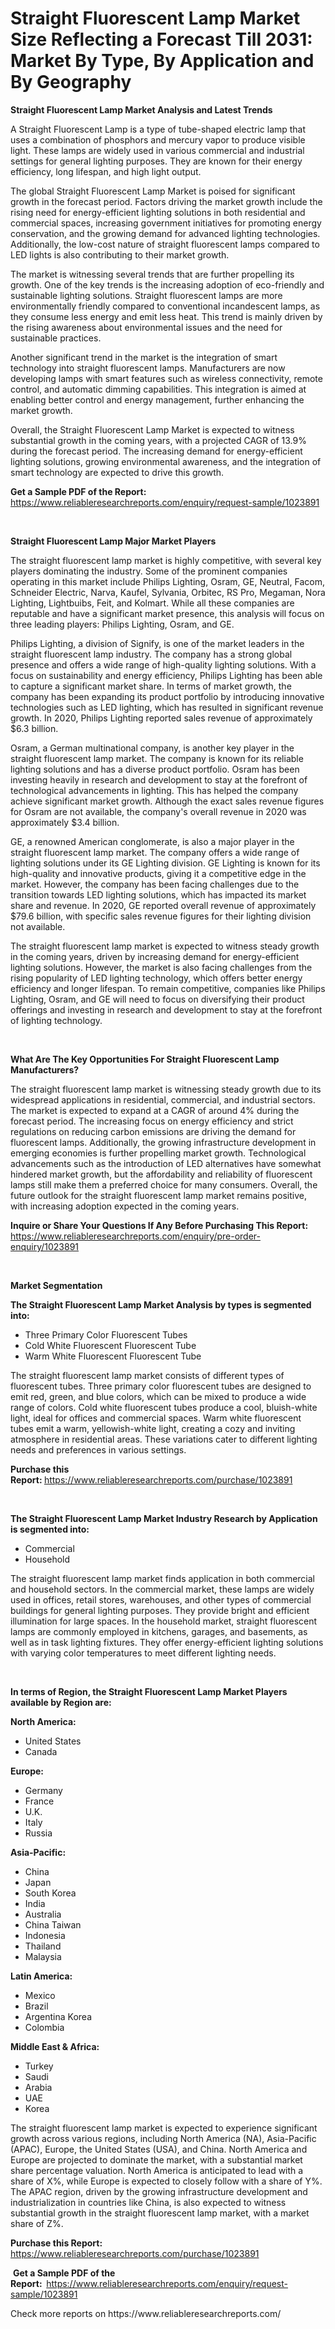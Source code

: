 <p><h1>Straight Fluorescent Lamp Market Size Reflecting a Forecast Till 2031: Market By Type, By Application and By Geography</h1></p><p><strong>Straight Fluorescent Lamp Market Analysis and Latest Trends</strong></p>
<p><p>A Straight Fluorescent Lamp is a type of tube-shaped electric lamp that uses a combination of phosphors and mercury vapor to produce visible light. These lamps are widely used in various commercial and industrial settings for general lighting purposes. They are known for their energy efficiency, long lifespan, and high light output.</p><p>The global Straight Fluorescent Lamp Market is poised for significant growth in the forecast period. Factors driving the market growth include the rising need for energy-efficient lighting solutions in both residential and commercial spaces, increasing government initiatives for promoting energy conservation, and the growing demand for advanced lighting technologies. Additionally, the low-cost nature of straight fluorescent lamps compared to LED lights is also contributing to their market growth.</p><p>The market is witnessing several trends that are further propelling its growth. One of the key trends is the increasing adoption of eco-friendly and sustainable lighting solutions. Straight fluorescent lamps are more environmentally friendly compared to conventional incandescent lamps, as they consume less energy and emit less heat. This trend is mainly driven by the rising awareness about environmental issues and the need for sustainable practices.</p><p>Another significant trend in the market is the integration of smart technology into straight fluorescent lamps. Manufacturers are now developing lamps with smart features such as wireless connectivity, remote control, and automatic dimming capabilities. This integration is aimed at enabling better control and energy management, further enhancing the market growth.</p><p>Overall, the Straight Fluorescent Lamp Market is expected to witness substantial growth in the coming years, with a projected CAGR of 13.9% during the forecast period. The increasing demand for energy-efficient lighting solutions, growing environmental awareness, and the integration of smart technology are expected to drive this growth.</p></p>
<p><strong>Get a Sample PDF of the Report:&nbsp;</strong> <a href="https://www.reliableresearchreports.com/enquiry/request-sample/1023891">https://www.reliableresearchreports.com/enquiry/request-sample/1023891</a></p>
<p>&nbsp;</p>
<p><strong>Straight Fluorescent Lamp Major Market Players</strong></p>
<p><p>The straight fluorescent lamp market is highly competitive, with several key players dominating the industry. Some of the prominent companies operating in this market include Philips Lighting, Osram, GE, Neutral, Facom, Schneider Electric, Narva, Kaufel, Sylvania, Orbitec, RS Pro, Megaman, Nora Lighting, Lightbuibs, Feit, and Kolmart. While all these companies are reputable and have a significant market presence, this analysis will focus on three leading players: Philips Lighting, Osram, and GE.</p><p>Philips Lighting, a division of Signify, is one of the market leaders in the straight fluorescent lamp industry. The company has a strong global presence and offers a wide range of high-quality lighting solutions. With a focus on sustainability and energy efficiency, Philips Lighting has been able to capture a significant market share. In terms of market growth, the company has been expanding its product portfolio by introducing innovative technologies such as LED lighting, which has resulted in significant revenue growth. In 2020, Philips Lighting reported sales revenue of approximately $6.3 billion.</p><p>Osram, a German multinational company, is another key player in the straight fluorescent lamp market. The company is known for its reliable lighting solutions and has a diverse product portfolio. Osram has been investing heavily in research and development to stay at the forefront of technological advancements in lighting. This has helped the company achieve significant market growth. Although the exact sales revenue figures for Osram are not available, the company's overall revenue in 2020 was approximately $3.4 billion.</p><p>GE, a renowned American conglomerate, is also a major player in the straight fluorescent lamp market. The company offers a wide range of lighting solutions under its GE Lighting division. GE Lighting is known for its high-quality and innovative products, giving it a competitive edge in the market. However, the company has been facing challenges due to the transition towards LED lighting solutions, which has impacted its market share and revenue. In 2020, GE reported overall revenue of approximately $79.6 billion, with specific sales revenue figures for their lighting division not available.</p><p>The straight fluorescent lamp market is expected to witness steady growth in the coming years, driven by increasing demand for energy-efficient lighting solutions. However, the market is also facing challenges from the rising popularity of LED lighting technology, which offers better energy efficiency and longer lifespan. To remain competitive, companies like Philips Lighting, Osram, and GE will need to focus on diversifying their product offerings and investing in research and development to stay at the forefront of lighting technology.</p></p>
<p>&nbsp;</p>
<p><strong>What Are The Key Opportunities For Straight Fluorescent Lamp Manufacturers?</strong></p>
<p><p>The straight fluorescent lamp market is witnessing steady growth due to its widespread applications in residential, commercial, and industrial sectors. The market is expected to expand at a CAGR of around 4% during the forecast period. The increasing focus on energy efficiency and strict regulations on reducing carbon emissions are driving the demand for fluorescent lamps. Additionally, the growing infrastructure development in emerging economies is further propelling market growth. Technological advancements such as the introduction of LED alternatives have somewhat hindered market growth, but the affordability and reliability of fluorescent lamps still make them a preferred choice for many consumers. Overall, the future outlook for the straight fluorescent lamp market remains positive, with increasing adoption expected in the coming years.</p></p>
<p><strong>Inquire or Share Your Questions If Any Before Purchasing This Report:</strong> <a href="https://www.reliableresearchreports.com/enquiry/pre-order-enquiry/1023891">https://www.reliableresearchreports.com/enquiry/pre-order-enquiry/1023891</a></p>
<p>&nbsp;</p>
<p><strong>Market Segmentation</strong></p>
<p><strong>The Straight Fluorescent Lamp Market Analysis by types is segmented into:</strong></p>
<p><ul><li>Three Primary Color Fluorescent Tubes</li><li>Cold White Fluorescent Fluorescent Tube</li><li>Warm White Fluorescent Fluorescent Tube</li></ul></p>
<p><p>The straight fluorescent lamp market consists of different types of fluorescent tubes. Three primary color fluorescent tubes are designed to emit red, green, and blue colors, which can be mixed to produce a wide range of colors. Cold white fluorescent tubes produce a cool, bluish-white light, ideal for offices and commercial spaces. Warm white fluorescent tubes emit a warm, yellowish-white light, creating a cozy and inviting atmosphere in residential areas. These variations cater to different lighting needs and preferences in various settings.</p></p>
<p><strong>Purchase this Report:&nbsp;</strong><a href="https://www.reliableresearchreports.com/purchase/1023891">https://www.reliableresearchreports.com/purchase/1023891</a></p>
<p>&nbsp;</p>
<p><strong>The Straight Fluorescent Lamp Market Industry Research by Application is segmented into:</strong></p>
<p><ul><li>Commercial</li><li>Household</li></ul></p>
<p><p>The straight fluorescent lamp market finds application in both commercial and household sectors. In the commercial market, these lamps are widely used in offices, retail stores, warehouses, and other types of commercial buildings for general lighting purposes. They provide bright and efficient illumination for large spaces. In the household market, straight fluorescent lamps are commonly employed in kitchens, garages, and basements, as well as in task lighting fixtures. They offer energy-efficient lighting solutions with varying color temperatures to meet different lighting needs.</p></p>
<p>&nbsp;</p>
<p><strong>In terms of Region, the Straight Fluorescent Lamp Market Players available by Region are:</strong></p>
<p>
    <p> <strong> North America: </strong>
        <ul>
            <li>United States</li>
            <li>Canada</li>
        </ul>
        </p> 
    <p> <strong> Europe: </strong>
        <ul>
            <li>Germany</li>
            <li>France</li>
            <li>U.K.</li>
            <li>Italy</li>
            <li>Russia</li>
        </ul>
        </p> 
    <p> <strong> Asia-Pacific: </strong>
        <ul>
            <li>China</li>
            <li>Japan</li>
            <li>South Korea</li>
            <li>India</li>
            <li>Australia</li>
            <li>China Taiwan</li>
            <li>Indonesia</li>
            <li>Thailand</li>
            <li>Malaysia</li>
        </ul>
        </p> 
    <p> <strong> Latin America: </strong>
        <ul>
            <li>Mexico</li>
            <li>Brazil</li>
            <li>Argentina Korea</li>
            <li>Colombia</li>
        </ul>
        </p> 
    <p> <strong> Middle East & Africa: </strong>
        <ul>
            <li>Turkey</li>
            <li>Saudi</li>
            <li>Arabia</li>
            <li>UAE</li>
            <li>Korea</li>
        </ul>
    </p>
    </p>
<p><p>The straight fluorescent lamp market is expected to experience significant growth across various regions, including North America (NA), Asia-Pacific (APAC), Europe, the United States (USA), and China. North America and Europe are projected to dominate the market, with a substantial market share percentage valuation. North America is anticipated to lead with a share of X%, while Europe is expected to closely follow with a share of Y%. The APAC region, driven by the growing infrastructure development and industrialization in countries like China, is also expected to witness substantial growth in the straight fluorescent lamp market, with a market share of Z%.</p></p>
<p><strong>Purchase this Report: </strong><a href="https://www.reliableresearchreports.com/purchase/1023891">https://www.reliableresearchreports.com/purchase/1023891</a></p>
<p>&nbsp;<strong>Get a Sample PDF of the Report:&nbsp;&nbsp;</strong><a href="https://www.reliableresearchreports.com/enquiry/request-sample/1023891">https://www.reliableresearchreports.com/enquiry/request-sample/1023891</a></p>
<p><strong></strong></p>
<p>Check more reports on https://www.reliableresearchreports.com/</p>